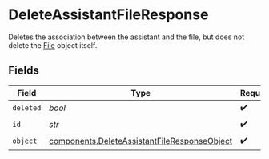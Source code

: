# DeleteAssistantFileResponse

Deletes the association between the assistant and the file, but does not delete the [File](/docs/api-reference/files) object itself.


## Fields

| Field                                                                                                    | Type                                                                                                     | Required                                                                                                 | Description                                                                                              |
| -------------------------------------------------------------------------------------------------------- | -------------------------------------------------------------------------------------------------------- | -------------------------------------------------------------------------------------------------------- | -------------------------------------------------------------------------------------------------------- |
| `deleted`                                                                                                | *bool*                                                                                                   | :heavy_check_mark:                                                                                       | N/A                                                                                                      |
| `id`                                                                                                     | *str*                                                                                                    | :heavy_check_mark:                                                                                       | N/A                                                                                                      |
| `object`                                                                                                 | [components.DeleteAssistantFileResponseObject](../../models/shared/deleteassistantfileresponseobject.md) | :heavy_check_mark:                                                                                       | N/A                                                                                                      |